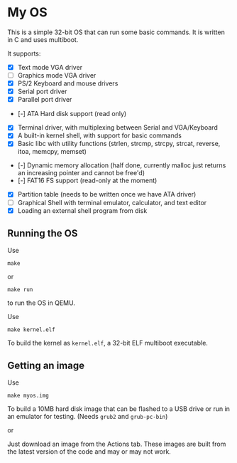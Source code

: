 # My OS
This is a simple 32-bit OS that can run some basic commands. It is written in C and uses multiboot.

It supports:
- [x] Text mode VGA driver
- [ ] Graphics mode VGA driver
- [x] PS/2 Keyboard and mouse drivers
- [x] Serial port driver
- [x] Parallel port driver
- [-] ATA Hard disk support (read only)
- [x] Terminal driver, with multiplexing between Serial and VGA/Keyboard
- [x] A built-in kernel shell, with support for basic commands
- [x] Basic libc with utility functions (strlen, strcmp, strcpy, strcat, reverse, itoa, memcpy, memset)
- [-] Dynamic memory allocation (half done, currently malloc just returns an increasing pointer and cannot be free'd)
- [-] FAT16 FS support (read-only at the moment)
- [x] Partition table (needs to be written once we have ATA driver)
- [ ] Graphical Shell with terminal emulator, calculator, and text editor
- [x] Loading an external shell program from disk

## Running the OS
Use
```
make
```
or
```
make run
```
to run the OS in QEMU.

Use
```
make kernel.elf
```
To build the kernel as `kernel.elf`, a 32-bit ELF multiboot executable.

## Getting an image
Use
```
make myos.img
```
To build a 10MB hard disk image that can be flashed to a USB drive or run in an emulator for testing. (Needs `grub2` and `grub-pc-bin`)

or

Just download an image from the Actions tab. These images are built from the latest version of the code and may or may not work.
